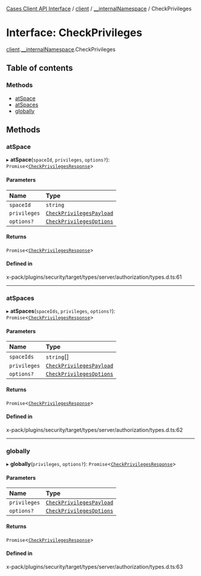 [Cases Client API Interface](../README.md) / [client](../modules/client.md) / [\_\_internalNamespace](../modules/client.__internalNamespace.md) / CheckPrivileges

# Interface: CheckPrivileges

[client](../modules/client.md).[__internalNamespace](../modules/client.__internalNamespace.md).CheckPrivileges

## Table of contents

### Methods

- [atSpace](client.__internalNamespace.CheckPrivileges.md#atspace)
- [atSpaces](client.__internalNamespace.CheckPrivileges.md#atspaces)
- [globally](client.__internalNamespace.CheckPrivileges.md#globally)

## Methods

### atSpace

▸ **atSpace**(`spaceId`, `privileges`, `options?`): `Promise`<[`CheckPrivilegesResponse`](client.__internalNamespace.CheckPrivilegesResponse.md)\>

#### Parameters

| Name | Type |
| :------ | :------ |
| `spaceId` | `string` |
| `privileges` | [`CheckPrivilegesPayload`](client.__internalNamespace.CheckPrivilegesPayload.md) |
| `options?` | [`CheckPrivilegesOptions`](client.__internalNamespace.CheckPrivilegesOptions.md) |

#### Returns

`Promise`<[`CheckPrivilegesResponse`](client.__internalNamespace.CheckPrivilegesResponse.md)\>

#### Defined in

x-pack/plugins/security/target/types/server/authorization/types.d.ts:61

___

### atSpaces

▸ **atSpaces**(`spaceIds`, `privileges`, `options?`): `Promise`<[`CheckPrivilegesResponse`](client.__internalNamespace.CheckPrivilegesResponse.md)\>

#### Parameters

| Name | Type |
| :------ | :------ |
| `spaceIds` | `string`[] |
| `privileges` | [`CheckPrivilegesPayload`](client.__internalNamespace.CheckPrivilegesPayload.md) |
| `options?` | [`CheckPrivilegesOptions`](client.__internalNamespace.CheckPrivilegesOptions.md) |

#### Returns

`Promise`<[`CheckPrivilegesResponse`](client.__internalNamespace.CheckPrivilegesResponse.md)\>

#### Defined in

x-pack/plugins/security/target/types/server/authorization/types.d.ts:62

___

### globally

▸ **globally**(`privileges`, `options?`): `Promise`<[`CheckPrivilegesResponse`](client.__internalNamespace.CheckPrivilegesResponse.md)\>

#### Parameters

| Name | Type |
| :------ | :------ |
| `privileges` | [`CheckPrivilegesPayload`](client.__internalNamespace.CheckPrivilegesPayload.md) |
| `options?` | [`CheckPrivilegesOptions`](client.__internalNamespace.CheckPrivilegesOptions.md) |

#### Returns

`Promise`<[`CheckPrivilegesResponse`](client.__internalNamespace.CheckPrivilegesResponse.md)\>

#### Defined in

x-pack/plugins/security/target/types/server/authorization/types.d.ts:63
